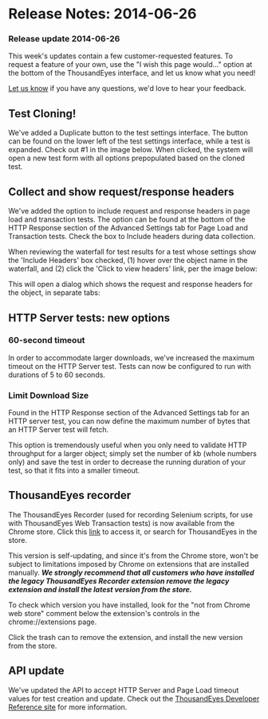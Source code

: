 # Release Notes: 2014-06-26

### Release update 2014-06-26

This week's updates contain a few customer-requested features.  To request a feature of your own, use the "I wish this page would..." option at the bottom of the ThousandEyes interface, and let us know what you need!

[Let us know](mailto:support@thousandeyes.com?subject=2014-06-26%20Release%20Update) if you have any questions, we'd love to hear your feedback.

## Test Cloning!

We've added a Duplicate button to the test settings interface.  The button can be found on the lower left of the test settings interface, while a test is expanded.  Check out \#1 in the image below.  When clicked, the system will open a new test form with all options prepopulated based on the cloned test.

## Collect and show request/response headers

We've added the option to include request and response headers in page load and transaction tests.  The option can be found at the bottom of the HTTP Response section of the Advanced Settings tab for Page Load and Transaction tests.  Check the box to Include headers during data collection.

When reviewing the waterfall for test results for a test whose settings show the 'Include Headers' box checked, \(1\) hover over the object name in the waterfall, and \(2\) click the 'Click to view headers' link, per the image below:

This will open a dialog which shows the request and response headers for the object, in separate tabs:

## HTTP Server tests: new options

### 60-second timeout

In order to accommodate larger downloads, we've increased the maximum timeout on the HTTP Server test. Tests can now be configured to run with durations of 5 to 60 seconds.

### Limit Download Size

Found in the HTTP Response section of the Advanced Settings tab for an HTTP server test, you can now define the maximum number of bytes that an HTTP Server test will fetch.

This option is tremendously useful when you only need to validate HTTP throughput for a larger object; simply set the number of kb \(whole numbers only\) and save the test in order to decrease the running duration of your test, so that it fits into a smaller timeout.

## ThousandEyes recorder 

The ThousandEyes Recorder \(used for recording Selenium scripts, for use with ThousandEyes Web Transaction tests\) is now available from the Chrome store.  Click this [link](https://chrome.google.com/webstore/detail/thousandeyes-recorder/hnmekclmbdhoicblhbcloiemofnengnn) to access it, or search for ThousandEyes in the store.

This version is self-updating, and since it's from the Chrome store, won't be subject to limitations imposed by Chrome on extensions that are installed manually.  _**We strongly recommend that all customers who have installed the legacy ThousandEyes Recorder extension remove the legacy extension and install the latest version from the store.**_

To check which version you have installed, look for the "not from Chrome web store" comment below the extension's controls in the chrome://extensions page.  

Click the trash can to remove the extension, and install the new version from the store.

## API update

We've updated the API to accept HTTP Server and Page Load timeout values for test creation and update.  Check out the [ThousandEyes Developer Reference site](http://developer.thousandeyes.com/#/changesummary) for more information.

